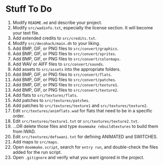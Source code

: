 # Stuff To Do

1) Modify `README.md` and describe your project.
2) Modify `src/wadinfo.txt`, especially the license section. It will become your text file.
3) Add extended credits to `src/credits.txt`.
4) Modify `src/decohack/main.dh` to your liking.
5) Add BMP, GIF, or PNG files to `src/convert/graphics`.
6) Add BMP, GIF, or PNG files to `src/convert/sprites`.
7) Add BMP, GIF, or PNG files to `src/convert/colormaps`.
8) Add WAV or AIFF files to `src/convert/sounds`.
9) Add assets to `src/assets` into the appropriate folders.
10) Add BMP, GIF, or PNG files to `src/convert/flats`.
11) Add BMP, GIF, or PNG files to `src/convert/patches`.
12) Add BMP, GIF, or PNG files to `src/convert/texture1`.
13) Add BMP, GIF, or PNG files to `src/convert/texture2`.
14) Add flats to `src/textures/flats`.
15) Add patches to `src/textures/patches`.
16) Add patches to `src/textures/texture1` and `src/textures/texture2`.
17) Edit `src/textures/animflats.wad` for flats that need to be in a specific order.
18) Edit `src/textures/texture1.txt` or `src/textures/texture2.txt`.
19) ...OR delete those files and type `doommake rebuildtextures` to build them from IWAD.
20) Edit `src/textures/defswani.txt` for defining ANIMATED and SWITCHES.
21) Add maps to `src/maps`.
22) Open `doommake.script`, search for `entry run`, and double-check the files added for the run script.
23) Open `.gitignore` and verify what you want ignored in the project.
